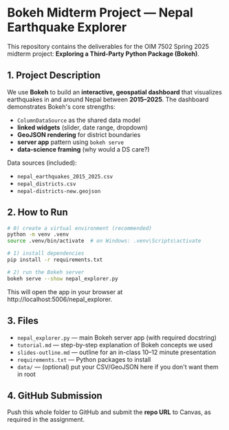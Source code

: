 # Bokeh Midterm Project — Nepal Earthquake Explorer

This repository contains the deliverables for the OIM 7502 Spring 2025 midterm project: **Exploring a Third-Party Python Package (Bokeh)**.

## 1. Project Description
We use **Bokeh** to build an **interactive, geospatial dashboard** that visualizes earthquakes in and around Nepal between **2015–2025**. The dashboard demonstrates Bokeh's core strengths:

- `ColumnDataSource` as the shared data model
- **linked widgets** (slider, date range, dropdown)
- **GeoJSON rendering** for district boundaries
- **server app** pattern using `bokeh serve`
- **data-science framing** (why would a DS care?)

Data sources (included):

- `nepal_earthquakes_2015_2025.csv`
- `nepal_districts.csv`
- `nepal-districts-new.geojson`

## 2. How to Run

```bash
# 0) create a virtual environment (recommended)
python -m venv .venv
source .venv/bin/activate  # on Windows: .venv\Scripts\activate

# 1) install dependencies
pip install -r requirements.txt

# 2) run the Bokeh server
bokeh serve --show nepal_explorer.py
```

This will open the app in your browser at http://localhost:5006/nepal_explorer.

## 3. Files

- `nepal_explorer.py` — main Bokeh server app (with required docstring)
- `tutorial.md` — step-by-step explanation of Bokeh concepts we used
- `slides-outline.md` — outline for an in-class 10–12 minute presentation
- `requirements.txt` — Python packages to install
- `data/` — (optional) put your CSV/GeoJSON here if you don't want them in root

## 4. GitHub Submission
Push this whole folder to GitHub and submit the **repo URL** to Canvas, as required in the assignment.
